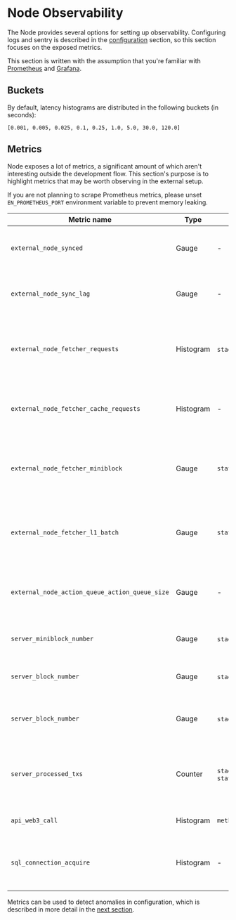 # Node Observability

The Node provides several options for setting up observability. Configuring logs and sentry is described in the
[configuration](02_configuration.md) section, so this section focuses on the exposed metrics.

This section is written with the assumption that you're familiar with
[Prometheus](https://prometheus.io/docs/introduction/overview/) and [Grafana](https://grafana.com/docs/).

## Buckets

By default, latency histograms are distributed in the following buckets (in seconds):

```
[0.001, 0.005, 0.025, 0.1, 0.25, 1.0, 5.0, 30.0, 120.0]
```

## Metrics

Node exposes a lot of metrics, a significant amount of which aren't interesting outside the development flow.
This section's purpose is to highlight metrics that may be worth observing in the external setup.

If you are not planning to scrape Prometheus metrics, please unset `EN_PROMETHEUS_PORT` environment variable to prevent
memory leaking.

| Metric name                                    | Type      | Labels                                | Description                                                        |
| ---------------------------------------------- | --------- | ------------------------------------- | ------------------------------------------------------------------ |
| `external_node_synced`                         | Gauge     | -                                     | 1 if synced, 0 otherwise. Matches `eth_call` behavior              |
| `external_node_sync_lag`                       | Gauge     | -                                     | How many blocks behind the main node the Node is            |
| `external_node_fetcher_requests`               | Histogram | `stage`, `actor`                      | Duration of requests performed by the different fetcher components |
| `external_node_fetcher_cache_requests`         | Histogram | -                                     | Duration of requests performed by the fetcher cache layer          |
| `external_node_fetcher_miniblock`              | Gauge     | `status`                              | The number of the last L2 block update fetched from the main node  |
| `external_node_fetcher_l1_batch`               | Gauge     | `status`                              | The number of the last batch update fetched from the main node     |
| `external_node_action_queue_action_queue_size` | Gauge     | -                                     | Amount of fetched items waiting to be processed                    |
| `server_miniblock_number`                      | Gauge     | `stage`=`sealed`                      | Last locally applied L2 block number                               |
| `server_block_number`                          | Gauge     | `stage`=`sealed`                      | Last locally applied L1 batch number                               |
| `server_block_number`                          | Gauge     | `stage`=`tree_lightweight_mode`       | Last L1 batch number processed by the tree                         |
| `server_processed_txs`                         | Counter   | `stage`=`mempool_added, state_keeper` | Can be used to show incoming and processing TPS values             |
| `api_web3_call`                                | Histogram | `method`                              | Duration of Web3 API calls                                         |
| `sql_connection_acquire`                       | Histogram | -                                     | Time to get an SQL connection from the connection pool             |

Metrics can be used to detect anomalies in configuration, which is described in more detail in the
[next section](05_troubleshooting.md).
